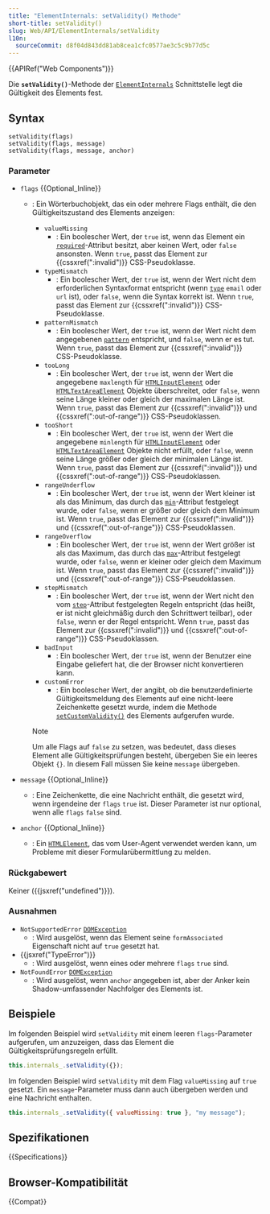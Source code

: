 ```yaml
---
title: "ElementInternals: setValidity() Methode"
short-title: setValidity()
slug: Web/API/ElementInternals/setValidity
l10n:
  sourceCommit: d8f04d843dd81ab8cea1cfc0577ae3c5c9b77d5c
---
```


{{APIRef("Web Components")}}

Die **`setValidity()`**-Methode der [`ElementInternals`](/de/docs/Web/API/ElementInternals) Schnittstelle legt die Gültigkeit des Elements fest.

## Syntax

```js-nolint
setValidity(flags)
setValidity(flags, message)
setValidity(flags, message, anchor)
```

### Parameter

- `flags` {{Optional_Inline}}

  - : Ein Wörterbuchobjekt, das ein oder mehrere Flags enthält, die den Gültigkeitszustand des Elements anzeigen:

    - `valueMissing`
      - : Ein boolescher Wert, der `true` ist, wenn das Element ein [`required`](/de/docs/Web/HTML/Element/input#required)-Attribut besitzt, aber keinen Wert, oder `false` ansonsten. Wenn `true`, passt das Element zur {{cssxref(":invalid")}} CSS-Pseudoklasse.
    - `typeMismatch`
      - : Ein boolescher Wert, der `true` ist, wenn der Wert nicht dem erforderlichen Syntaxformat entspricht (wenn [`type`](/de/docs/Web/HTML/Element/input#type) `email` oder `url` ist), oder `false`, wenn die Syntax korrekt ist. Wenn `true`, passt das Element zur {{cssxref(":invalid")}} CSS-Pseudoklasse.
    - `patternMismatch`
      - : Ein boolescher Wert, der `true` ist, wenn der Wert nicht dem angegebenen [`pattern`](/de/docs/Web/HTML/Element/input#pattern) entspricht, und `false`, wenn er es tut. Wenn `true`, passt das Element zur {{cssxref(":invalid")}} CSS-Pseudoklasse.
    - `tooLong`
      - : Ein boolescher Wert, der `true` ist, wenn der Wert die angegebene `maxlength` für [`HTMLInputElement`](/de/docs/Web/API/HTMLInputElement) oder [`HTMLTextAreaElement`](/de/docs/Web/API/HTMLTextAreaElement) Objekte überschreitet, oder `false`, wenn seine Länge kleiner oder gleich der maximalen Länge ist. Wenn `true`, passt das Element zur {{cssxref(":invalid")}} und {{cssxref(":out-of-range")}} CSS-Pseudoklassen.
    - `tooShort`
      - : Ein boolescher Wert, der `true` ist, wenn der Wert die angegebene `minlength` für [`HTMLInputElement`](/de/docs/Web/API/HTMLInputElement) oder [`HTMLTextAreaElement`](/de/docs/Web/API/HTMLTextAreaElement) Objekte nicht erfüllt, oder `false`, wenn seine Länge größer oder gleich der minimalen Länge ist. Wenn `true`, passt das Element zur {{cssxref(":invalid")}} und {{cssxref(":out-of-range")}} CSS-Pseudoklassen.
    - `rangeUnderflow`
      - : Ein boolescher Wert, der `true` ist, wenn der Wert kleiner ist als das Minimum, das durch das [`min`](/de/docs/Web/HTML/Element/input#min)-Attribut festgelegt wurde, oder `false`, wenn er größer oder gleich dem Minimum ist. Wenn `true`, passt das Element zur {{cssxref(":invalid")}} und {{cssxref(":out-of-range")}} CSS-Pseudoklassen.
    - `rangeOverflow`
      - : Ein boolescher Wert, der `true` ist, wenn der Wert größer ist als das Maximum, das durch das [`max`](/de/docs/Web/HTML/Element/input#max)-Attribut festgelegt wurde, oder `false`, wenn er kleiner oder gleich dem Maximum ist. Wenn `true`, passt das Element zur {{cssxref(":invalid")}} und {{cssxref(":out-of-range")}} CSS-Pseudoklassen.
    - `stepMismatch`
      - : Ein boolescher Wert, der `true` ist, wenn der Wert nicht den vom [`step`](/de/docs/Web/HTML/Element/input#step)-Attribut festgelegten Regeln entspricht (das heißt, er ist nicht gleichmäßig durch den Schrittwert teilbar), oder `false`, wenn er der Regel entspricht. Wenn `true`, passt das Element zur {{cssxref(":invalid")}} und {{cssxref(":out-of-range")}} CSS-Pseudoklassen.
    - `badInput`
      - : Ein boolescher Wert, der `true` ist, wenn der Benutzer eine Eingabe geliefert hat, die der Browser nicht konvertieren kann.
    - `customError`
      - : Ein boolescher Wert, der angibt, ob die benutzerdefinierte Gültigkeitsmeldung des Elements auf eine nicht-leere Zeichenkette gesetzt wurde, indem die Methode [`setCustomValidity()`](/de/docs/Web/API/HTMLObjectElement/setCustomValidity) des Elements aufgerufen wurde.

    > [!NOTE]
    > Um alle Flags auf `false` zu setzen, was bedeutet, dass dieses Element alle Gültigkeitsprüfungen besteht, übergeben Sie ein leeres Objekt `{}`. In diesem Fall müssen Sie keine `message` übergeben.

- `message` {{Optional_Inline}}
  - : Eine Zeichenkette, die eine Nachricht enthält, die gesetzt wird, wenn irgendeine der `flags` `true` ist. Dieser Parameter ist nur optional, wenn alle `flags` `false` sind.
- `anchor` {{Optional_Inline}}
  - : Ein [`HTMLElement`](/de/docs/Web/API/HTMLElement), das vom User-Agent verwendet werden kann, um Probleme mit dieser Formularübermittlung zu melden.

### Rückgabewert

Keiner ({{jsxref("undefined")}}).

### Ausnahmen

- `NotSupportedError` [`DOMException`](/de/docs/Web/API/DOMException)
  - : Wird ausgelöst, wenn das Element seine `formAssociated` Eigenschaft nicht auf `true` gesetzt hat.
- {{jsxref("TypeError")}}
  - : Wird ausgelöst, wenn eines oder mehrere `flags` `true` sind.
- `NotFoundError` [`DOMException`](/de/docs/Web/API/DOMException)
  - : Wird ausgelöst, wenn `anchor` angegeben ist, aber der Anker kein Shadow-umfassender Nachfolger des Elements ist.

## Beispiele

Im folgenden Beispiel wird `setValidity` mit einem leeren `flags`-Parameter aufgerufen, um anzuzeigen, dass das Element die Gültigkeitsprüfungsregeln erfüllt.

```js
this.internals_.setValidity({});
```

Im folgenden Beispiel wird `setValidity` mit dem Flag `valueMissing` auf `true` gesetzt. Ein `message`-Parameter muss dann auch übergeben werden und eine Nachricht enthalten.

```js
this.internals_.setValidity({ valueMissing: true }, "my message");
```

## Spezifikationen

{{Specifications}}

## Browser-Kompatibilität

{{Compat}}
